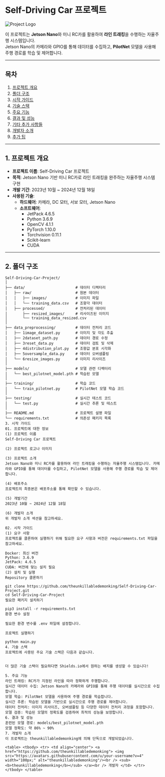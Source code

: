 # **Self-Driving Car 프로젝트**

![Project Logo](https://your-logo-url.com/logo.png)

이 프로젝트는 **Jetson Nano**와 미니 RC카를 활용하여 **라인 트래킹**을 수행하는 자율주행 시스템입니다.  
Jetson Nano의 카메라와 GPIO를 통해 데이터를 수집하고, **PilotNet** 모델을 사용해 주행 경로를 학습 및 제어합니다.

---

## **목차**

1. [프로젝트 개요](#1-프로젝트-개요)
2. [폴더 구조](#2-폴더-구조)
3. [시작 가이드](#3-시작-가이드)
4. [기술 스택](#4-기술-스택)
5. [주요 기능](#5-주요-기능)
6. [결과 및 성능](#6-결과-및-성능)
7. [기타 추가 사항들](#7-기타-추가-사항들)
8. [개발자 소개](#8-개발자-소개)
9. [추가 팁](#9-추가-팁)

---

## **1. 프로젝트 개요**

- **프로젝트 이름**: Self-Driving Car 프로젝트
- **목적**: Jetson Nano 기반 미니 RC카로 라인 트래킹을 완주하는 자율주행 시스템 구현
- **개발 기간**: 2023년 10월 ~ 2024년 12월 18일
- **사용된 기술**:
  - **하드웨어**: 카메라, DC 모터, 서보 모터, Jetson Nano
  - **소프트웨어**:
    - JetPack 4.6.5
    - Python 3.6.9
    - OpenCV 4.1.1
    - PyTorch 1.10.0
    - Torchvision 0.11.1
    - Scikit-learn
    - CUDA

---

## **2. 폴더 구조**

```plaintext
Self-Driving-Car-Project/
│
├── data/                       # 데이터 디렉터리
│   ├── raw/                    # 원본 데이터
│   │   ├── images/             # 이미지 파일
│   │   └── training_data.csv   # 조향각 데이터
│   ├── processed/              # 전처리된 데이터
│       ├── resized_images/     # 리사이즈된 이미지
│       └── training_data_resized.csv
│
├── data_preprocessing/         # 데이터 전처리 코드
│   ├── 1image_dataset.py       # 이미지 및 각도 추출
│   ├── 2dataset_path.py        # 데이터 경로 수정
│   ├── 3reset_data.py          # 데이터 검토 및 삭제
│   ├── 4distribution_plot.py   # 조향값 분포 시각화
│   ├── 5oversample_data.py     # 데이터 오버샘플링
│   └── 6resize_images.py       # 이미지 리사이즈
│
├── models/                     # 모델 관련 디렉터리
│   └── best_pilotnet_model.pth # 학습된 모델
│
├── training/                   # 학습 코드
│   └── train_pilotnet.py       # PilotNet 모델 학습 코드
│
├── testing/                    # 실시간 테스트 코드
│   └── test.py                 # 실시간 추론 및 테스트
│
├── README.md                   # 프로젝트 설명 파일
└── requirements.txt            # 의존성 패키지 목록
3. 시작 가이드
01. 프로젝트에 대한 정보
(1) 프로젝트 이름
Self-Driving Car 프로젝트

(2) 프로젝트 로고나 이미지

(3) 프로젝트 소개
Jetson Nano와 미니 RC카를 활용하여 라인 트래킹을 수행하는 자율주행 시스템입니다. 카메라와 GPIO를 통해 데이터를 수집하고, PilotNet 모델을 사용해 주행 경로를 학습 및 제어합니다.

(4) 배포주소
프로젝트의 최종본은 배포주소를 통해 확인할 수 있습니다.

(5) 개발기간
2023년 10월 ~ 2024년 12월 18일

(6) 개발자 소개
위 개발자 소개 섹션을 참고하세요.

02. 시작 가이드
(1) 요구 사항
프로젝트를 클론하여 실행하기 위해 필요한 요구 사항과 버전은 requirements.txt 파일을 참고하세요.

Docker: 최신 버전
Python: 3.6.9
JetPack: 4.6.5
CUDA: 버전에 맞는 설치 필요
(2) 설치 및 실행
Repository 클론하기

git clone https://github.com/theunkillabledemonking/Self-Driving-Car-Project.git
cd Self-Driving-Car-Project
필요한 패키지 설치하기

pip3 install -r requirements.txt
환경 변수 설정

필요한 환경 변수를 .env 파일에 설정합니다.

프로젝트 실행하기

python main.py
4. 기술 스택
프로젝트에 사용된 주요 기술 스택은 다음과 같습니다.


더 많은 기술 스택이 필요하다면 Shields.io에서 원하는 배지를 생성할 수 있습니다!

5. 주요 기능
라인 트래킹: RC카가 지정된 라인을 따라 정확하게 주행합니다.
실시간 데이터 수집: Jetson Nano의 카메라와 GPIO를 통해 주행 데이터를 실시간으로 수집합니다.
모델 학습: PilotNet 모델을 사용하여 주행 경로를 학습합니다.
실시간 추론: 학습된 모델을 기반으로 실시간으로 주행 경로를 제어합니다.
데이터 전처리: 이미지 리사이즈, 오버샘플링 등 다양한 데이터 전처리 과정을 포함합니다.
모델 검증: 학습된 모델의 정확도를 검증하여 최적의 성능을 보장합니다.
6. 결과 및 성능
훈련된 모델 경로: models/best_pilotnet_model.pth
모델 정확도: 약 86% ~ 90%
7. 개발자 소개
이 프로젝트는 theunkillabledemonking에 의해 단독으로 개발되었습니다.

<table> <tbody> <tr> <td align="center"> <a href="https://github.com/theunkillabledemonking"> <img src="https://avatars.githubusercontent.com/u/your-username?v=4" width="100px;" alt="theunkillabledemonking"/><br /> <sub><b>theunkillabledemonking</b></sub> </a><br /> 개발자 </td> </tr> </tbody> </table>
